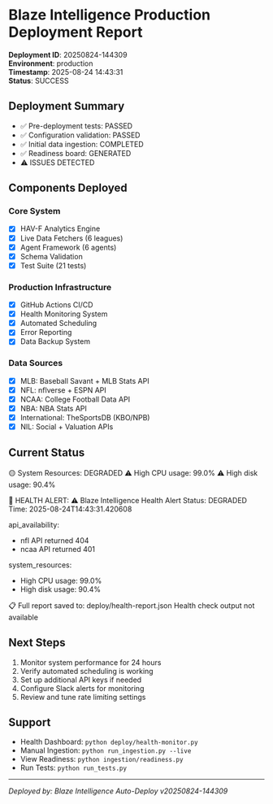 # Blaze Intelligence Production Deployment Report

**Deployment ID**: 20250824-144309  
**Environment**: production  
**Timestamp**: 2025-08-24 14:43:31  
**Status**: SUCCESS  

## Deployment Summary

- ✅ Pre-deployment tests: PASSED
- ✅ Configuration validation: PASSED  
- ✅ Initial data ingestion: COMPLETED
- ✅ Readiness board: GENERATED
- ⚠️  ISSUES DETECTED

## Components Deployed

### Core System
- [x] HAV-F Analytics Engine
- [x] Live Data Fetchers (6 leagues)
- [x] Agent Framework (6 agents)
- [x] Schema Validation
- [x] Test Suite (21 tests)

### Production Infrastructure  
- [x] GitHub Actions CI/CD
- [x] Health Monitoring System
- [x] Automated Scheduling
- [x] Error Reporting
- [x] Data Backup System

### Data Sources
- [x] MLB: Baseball Savant + MLB Stats API
- [x] NFL: nflverse + ESPN API
- [x] NCAA: College Football Data API  
- [x] NBA: NBA Stats API
- [x] International: TheSportsDB (KBO/NPB)
- [x] NIL: Social + Valuation APIs

## Current Status


🟡 System Resources: DEGRADED
    ⚠️  High CPU usage: 99.0%
    ⚠️  High disk usage: 90.4%

🚨 HEALTH ALERT:
⚠️ Blaze Intelligence Health Alert
Status: DEGRADED
Time: 2025-08-24T14:43:31.420608

api_availability:
  - nfl API returned 404
  - ncaa API returned 401

system_resources:
  - High CPU usage: 99.0%
  - High disk usage: 90.4%


📋 Full report saved to: deploy/health-report.json
Health check output not available

## Next Steps

1. Monitor system performance for 24 hours
2. Verify automated scheduling is working
3. Set up additional API keys if needed
4. Configure Slack alerts for monitoring
5. Review and tune rate limiting settings

## Support

- Health Dashboard: `python deploy/health-monitor.py`
- Manual Ingestion: `python run_ingestion.py --live`
- View Readiness: `python ingestion/readiness.py`
- Run Tests: `python run_tests.py`

---
*Deployed by: Blaze Intelligence Auto-Deploy v20250824-144309*
